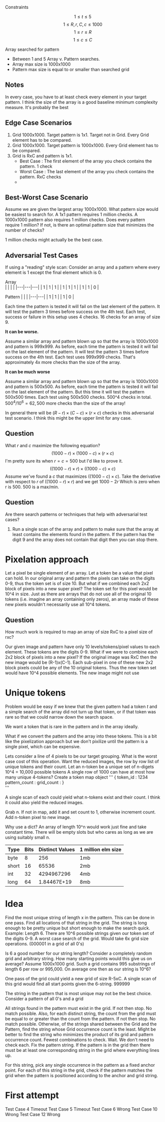 


Constraints

$$1\le t \le5$$
$$1\le R,r,C,c \le 1000$$
$$1\le r \le R$$
$$1\le c \le C$$

Array searched for pattern

* Between 1 and 5 Array v. Pattern searches.
* Array max size is 1000x1000
* Pattern max size is equal to or smaller than searched grid 

## Notes
In every case, you have to at least check every element in your target pattern.
I think the size of the array is a good baseline minimum complexity measure. It's probably the best

## Edge Case Scenarios 

1. Grid 1000x1000. Target pattern is 1x1. Target not in Grid. Every Grid element has to be compared.
2. Grid 1000x1000. Target pattern is 1000x1000. Every Grid element has to be compared. 
3. Grid is RxC and pattern is 1x1.
   * Best Case : The first element of the array you check contains the pattern. 1 check
   * Worst Case : The last element of the array you check contains the pattern. RxC checks
   * 
## Best-Worst Case Scenario
Assume we are given the largest array 1000x1000. What pattern size would be easiest to search for. A 1x1 pattern requires 1 million checks. A 1000x1000 pattern also requires 1 million checks. Does every pattern require 1 million? If not, is there an optimal pattern size that minimizes the number of checks?

1 million checks might actually be the best case.



## Adversarial Test Cases
If using a "reading" style scan:
Consider an array and a pattern where every element is 1 except the final element which is 0.

Array 	 	 
|  |   |   |
|---|---|---|
| 1 | 1 | 1 |
| 1 | 1 | 1 |
| 1 | 1 | 0 |

Pattern
|  |   |
|---|---|
| 1 | 1 |
| 1 | 0 |

Each time the pattern is tested it will fail on the last element of the pattern. It will test the pattern 3 times before success on the 4th test.
Each test, success or failure in this setup uses 4 checks. 16 checks for an array of size 9.

**It can be worse.**

Assume a similar array and pattern blown up so that the array is 1000x1000 and pattern is 999x999. As before, each time the pattern is tested it will fail on the last element of the pattern. It will test the pattern 3 times before success on the 4th test. Each test uses 999x999 checks. That's approximately 4x more checks than the size of the array.

**It can be much worse**

Assume a similar array and pattern blown up so that the array is 1000x1000 and pattern is 500x500. As before, each time the pattern is tested it will fail on the last element of the pattern. But this time it will test the pattern 500x500 times. Each test using 500x500 checks. 500^4 checks in total. $500^4/10^6 = 62,500$ more checks than the size of the array!

In general there will be $(R-r)\times(C-c)\times(r\times c)$ checks in this adversarial test scenario. I think this might be the upper limit for any case.


## Question
What $r$ and $c$ maximize the following equation?
 $$(1000-r)\times(1000-c)\times(r\times c)$$ 
 I'm pretty sure its when $r=c=500$ but I'd like to prove it.
 $$((1000-r)\times r) \times ((1000-c)\times c)$$ 
 Assume we've found a $c$ that maximizes $((1000-c)\times c)$.
Take the derivative with respect to $r$ of $((1000-r)\times r)$ and we get $1000-2r$ Which is zero when r is 500. 500 is a max/min. 


## Question
Are there search patterns or techniques that help with adversarial test cases?

1. Run a single scan of the array and pattern to make sure that the array at least contains the elements found in the pattern. If the pattern has the digit 9 and the array does not contain that digit then you can stop there. 



# Pixelation approach 

Let a pixel be single element of an array.
Let a token be a value that pixel can hold.
In our original array and pattern the pixels can take on the digits 0-9, thus the token set is of size 10.
But what if we combined each 2x2 block of pixels into a new super pixel? The token set for this pixel would be 10^4 in size. Just as there are arrays that do not use all of the original 10 tokens (i.e. imagine an array containing only zeros), an array made of these new pixels wouldn't necessarily use all 10^4 tokens.

## Question
How much work is required to map an array of size RxC to a pixel size of rxc?


Our given image and pattern have only 10 levels/tokens/pixel values to each element. These tokens are the digits 0-9.
What if we were to combine each 2x2 block of pixels into a new pixel? If the original image was RxC then the new image would be (R-1)x(C-1). Each sub-pixel in one of these new 2x2 block pixels could be any of the 10 original tokens. Thus the new token set would have 10^4 possible elements. The new image might not use







# Unique tokens

Problem would be easy if we knew that the given pattern had a token $t$ and a simple search of the array did not turn up that token, or if that token was rare so that we could narrow down the search space.

We want a token that is rare in the pattern and in the array ideally. 

What if we convert the pattern and the array into these tokens. This is a bit like the pixelization approach but we don't pixilize until the pattern is a single pixel, which can be expensive.

Lets consider a line of 4 pixels to be our target grouping. What is the worst case cost of this operation. 
Want the reduced images, the row by row list of unique tokens and their count.
Let an n-token be a unique set of n-digets
10^4 = 10,000 possible tokens
A single row of 1000 can have at most how many unique 4-tokens?
Create a token map object
'''
{
    token_id : 1234
    pattern_count : 
    grid_count : 
}  
'''

A single scan of each could yield what n-tokens exist and their count.
I think it could also yield the reduced images.

Grab n. If not in map, add it and set count to 1, otherwise increment count. Add n-token pixel to new image.

Why use a dict? An array of length 10^n would work just fine and take constant time. There will be empty slots but who cares as long as we are using suitably small n.



| Type     | Bits    | Distinct Values             | 1 million elm size |
|-------|----|-------------|-----------|
| byte  | 8  | 256         | 1mb       |
| short | 16 | 65536       | 2mb       |
| int   | 32 | 4294967296  | 4mb       |
| long  | 64 | 1.84467E+19 | 8mb       |







# Idea
Find the most unique string of length x in the pattern. This can be done in one pass. Find all locations of that string in the grid. The string is long enough to be pretty unique but short enough to make the search quick.
Example:
Length 6. There are 10^6 possible strings given our token set of the digits 0-9. 
A worst case search of the grid. Would take 6x grid size operations.
(000001 in a grid of all 0's)

Is 6 a good number for our string length? Consider a completely random grid and arbitrary string. How many starting points would this give us on average?
Assume 1000x1000 grid. Such a grid contains 995 substrings of length 6 per row or 995,000. On average one then as our string is 10^6?


One pass of the grid could yield a new grid of size R-5xC.
A single scan of this grid would find all start points given the 6-string.
999999


The string in the pattern that is most unique may not be the best choice.
Consider a pattern of all 0's and a grid 

All strings found in the pattern must exist in the grid.
If not then stop. No match possible.
Also, for each distinct string, the count from the grid must be equal to or greater than the count from the pattern. If not then stop. No match possible.
Otherwise, of the strings shared between the Grid and the Pattern, find the string whose Grid occurrence count is the least.
Might be better to find the string who minimizes the product of its grid and pattern occurrence count.
Fewest combinations to check. Wait. We don't need to check each. Fix the pattern string. If the pattern is in the grid then there must be at least one corresponding string in the grid where everything lines up.

For this string, pick any single occurrence in the pattern as a fixed anchor point. For each of this string in the grid, check if the pattern matches the grid when the pattern is positioned according to the anchor and grid string.

# First attempt

Test Case 4		Timeout
Test Case 5		Timeout
Test Case 6		Wrong
Test Case 10	Wrong
Test Case 12	Wrong